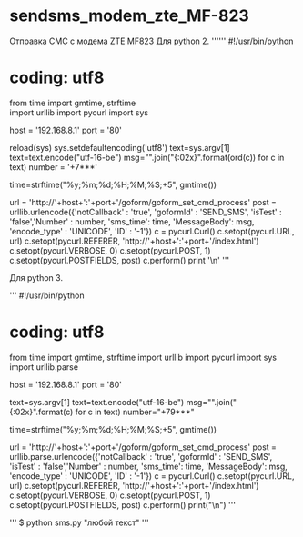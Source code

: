 # sendsms_modem_zte_MF-823

Отправка СМС с модема ZTE MF823
Для python 2.
''''''
#!/usr/bin/python

# coding: utf8

from time import gmtime, strftime	
import urllib
import pycurl
import sys

host = '192.168.8.1'
port = '80'

reload(sys)
sys.setdefaultencoding('utf8')
text=sys.argv[1]
text=text.encode("utf-16-be")
msg="".join("{:02x}".format(ord(c)) for c in text)
number = '+7***'

time=strftime("%y;%m;%d;%H;%M;%S;+5", gmtime())

url = 'http://'+host+':'+port+'/goform/goform_set_cmd_process'
post = urllib.urlencode({'notCallback' : 'true', 'goformId' : 'SEND_SMS', 'isTest' : 'false','Number' : number, 'sms_time': time, 'MessageBody': msg, 'encode_type' : 'UNICODE', 'ID' : '-1'})
c = pycurl.Curl()
c.setopt(pycurl.URL, url)
c.setopt(pycurl.REFERER, 'http://'+host+':'+port+'/index.html')
c.setopt(pycurl.VERBOSE, 0)
c.setopt(pycurl.POST, 1)
c.setopt(pycurl.POSTFIELDS, post)
c.perform()
print '\n'
'''


Для python 3.

'''
#!/usr/bin/python

# coding: utf8

from time import gmtime, strftime
import urllib
import pycurl
import sys
import urllib.parse

host = '192.168.8.1'
port = '80'

text=sys.argv[1]
text=text.encode("utf-16-be")
msg="".join("{:02x}".format(c) for c in text)
number="+79***"

time=strftime("%y;%m;%d;%H;%M;%S;+5", gmtime())

url = 'http://'+host+':'+port+'/goform/goform_set_cmd_process'
post = urllib.parse.urlencode({'notCallback' : 'true', 'goformId' : 'SEND_SMS', 'isTest' : 'false','Number' : number, 'sms_time': time, 'MessageBody': msg, 'encode_type' : 'UNICODE', 'ID' : '-1'})
c = pycurl.Curl()
c.setopt(pycurl.URL, url)
c.setopt(pycurl.REFERER, 'http://'+host+':'+port+'/index.html')
c.setopt(pycurl.VERBOSE, 0)
c.setopt(pycurl.POST, 1)
c.setopt(pycurl.POSTFIELDS, post)
c.perform()
print("\n")
'''

'''
$ python sms.py "любой текст"
'''
